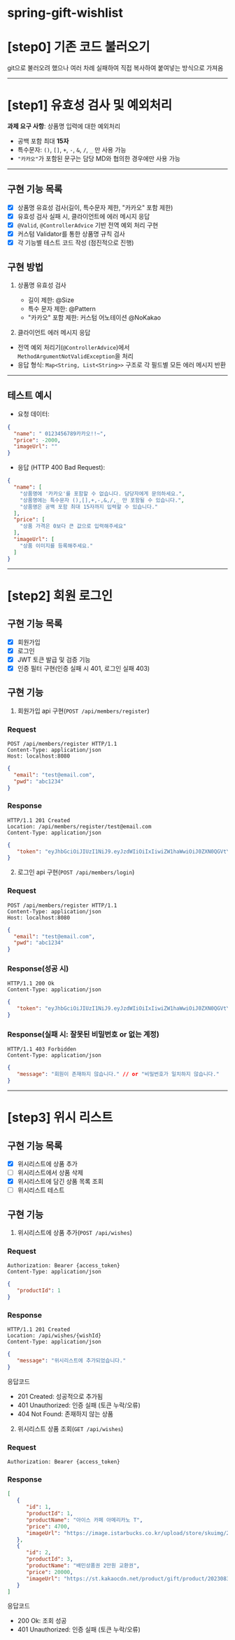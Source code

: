 # spring-gift-wishlist
# [step0] 기존 코드 불러오기

git으로 불러오려 했으나 여러 차례 실패하여 직접 복사하여 붙여넣는 방식으로 가져옴

---
# [step1] 유효성 검사 및 예외처리

**과제 요구 사항**: 상품명 입력에 대한 예외처리
- 공백 포함 최대 **15자**
- 특수문자: `()`, `[]`, `+`, `-`, `&`, `/`, `_` 만 사용 가능
- `"카카오"`가 포함된 문구는 담당 MD와 협의한 경우에만 사용 가능

---

## 구현 기능 목록
- [x] 상품명 유효성 검사(길이, 특수문자 제한, "카카오" 포함 제한)
- [x] 유효성 검사 실패 시, 클라이언트에 에러 메시지 응답
- [x] `@Valid`, `@ControllerAdvice` 기반 전역 예외 처리 구현
- [x] 커스텀 Validator를 통한 상품명 규칙 검사
- [x] 각 기능별 테스트 코드 작성 (점진적으로 진행)

## 구현 방법
1. 상품명 유효성 검사 
   - 길이 제한: @Size
   - 특수 문자 제한: @Pattern
   - "카카오" 포함 제한: 커스텀 어노테이션 @NoKakao

2. 클라이언트 에러 메시지 응답
- 전역 예외 처리기(`@ControllerAdvice`)에서 `MethodArgumentNotValidException`을 처리
- 응답 형식: `Map<String, List<String>>` 구조로 각 필드별 모든 에러 메시지 반환

---

## 테스트 예시

- 요청 데이터:

```json
{
  "name": " 0123456789카카오!!~",
  "price": -2000,
  "imageUrl": ""
}
```

- 응답 (HTTP 400 Bad Request):
```json
{
  "name": [
    "상품명에 '카카오'를 포함할 수 없습니다. 담당자에게 문의하세요.",
    "상품명에는 특수문자 (),[],+,-,&,/,_ 만 포함될 수 있습니다.",
    "상품명은 공백 포함 최대 15자까지 입력할 수 있습니다."
  ],
  "price": [
    "상품 가격은 0보다 큰 값으로 입력해주세요"
  ],
  "imageUrl": [
    "상품 이미지를 등록해주세요."
  ]
}
```
---
# [step2] 회원 로그인

## 구현 기능 목록
- [x] 회원가입
- [x] 로그인
- [x] JWT 토큰 발급 및 검증 기능
- [x] 인증 필터 구현(인증 실패 시 401, 로그인 실패 403)

## 구현 기능 
1. 회원가입 api 구현(`POST /api/members/register`)

### Request
```http
POST /api/members/register HTTP/1.1
Content-Type: application/json
Host: localhost:8080
```
```json
{
  "email": "test@email.com",
  "pwd": "abc1234"
}
```
### Response
```http
HTTP/1.1 201 Created
Location: /api/members/register/test@email.com
Content-Type: application/json
```
```json
{
   "token": "eyJhbGciOiJIUzI1NiJ9.eyJzdWIiOiIxIiwiZW1haWwiOiJ0ZXN0QGVtYWlsLmNvbSJ9.7eR29_0..."
}
```
2. 로그인 api 구현(`POST /api/members/login`)

### Request
```http
POST /api/members/register HTTP/1.1
Content-Type: application/json
Host: localhost:8080
```
```json
{
  "email": "test@email.com",
  "pwd": "abc1234"
}
```
### Response(성공 시)
```http
HTTP/1.1 200 Ok
Content-Type: application/json
```
```json
{
   "token": "eyJhbGciOiJIUzI1NiJ9.eyJzdWIiOiIxIiwiZW1haWwiOiJ0ZXN0QGVtYWlsLmNvbSJ9.7eR29_0Aj0oPzBZ7K7MPa1FwW79CtWZKHlDZXVB8izw"
}
```
### Response(실패 시: 잘못된 비밀번호 or 없는 계정)
```http
HTTP/1.1 403 Forbidden
Content-Type: application/json
```
```json
{
   "message": "회원이 존재하지 않습니다." // or "비밀번호가 일치하지 않습니다."
}
```
---
# [step3] 위시 리스트

## 구현 기능 목록
- [x] 위시리스트에 상품 추가
- [ ] 위시리스트에서 상품 삭제
- [x] 위시리스트에 담긴 상품 목록 조회
- [ ] 위시리스트 테스트 

## 구현 기능
1. 위시리스트에 상품 추가(`POST /api/wishes`)

### Request
```http
Authorization: Bearer {access_token}
Content-Type: application/json
```
```json
{
   "productId": 1
}
```
### Response
```http
HTTP/1.1 201 Created
Location: /api/wishes/{wishId}
Content-Type: application/json
```
```json
{
   "message": "위시리스트에 추가되었습니다."
}
```
응답코드
- 201 Created: 성공적으로 추가됨
- 401 Unauthorized: 인증 실패 (토큰 누락/오류)
- 404 Not Found: 존재하지 않는 상품

2. 위시리스트 상품 조회(`GET /api/wishes`)
### Request
```http
Authorization: Bearer {access_token}
```

### Response
```json
[
   {
      "id": 1,
      "productId": 1,
      "productName": "아이스 카페 아메리카노 T",
      "price": 4700,
      "imageUrl": "https://image.istarbucks.co.kr/upload/store/skuimg/2021/04/[110563]_20210426095937947.jpg"
   },
   {
      "id": 2,
      "productId": 3,
      "productName": "배민상품권 2만원 교환권",
      "price": 20000,
      "imageUrl": "https://st.kakaocdn.net/product/gift/product/20230830170233_21660381ee6d4c06ac0abe956468d0d2.png"
   }
]
```
응답코드
- 200 Ok: 조회 성공
- 401 Unauthorized: 인증 실패 (토큰 누락/오류)